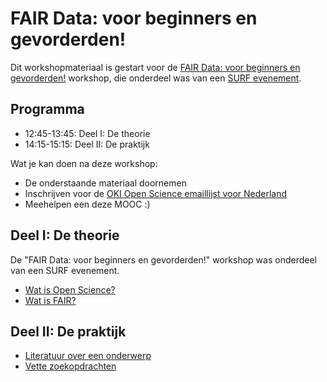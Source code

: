 FAIR Data: voor beginners en gevorderden!
=========================================

Dit workshopmateriaal is gestart voor de [FAIR Data: voor beginners en gevorderden!](index.md) workshop,
die onderdeel was van een [SURF evenement](https://www.surf.nl/agenda/2017/10/seminar-verder-bouwen-aan-open-access/index.html).

Programma
---------

* 12:45-13:45: Deel I: De theorie
* 14:15-15:15: Deel II: De praktijk

Wat je kan doen na deze workshop:

* De onderstaande materiaal doornemen
* Inschrijven voor de [OKI Open Science emaillijst voor Nederland](https://lists.okfn.org/mailman/listinfo/open-science-nl)
* Meehelpen een deze MOOC :)

Deel I: De theorie
------------------

De "FAIR Data: voor beginners en gevorderden!" workshop was onderdeel van een SURF evenement.

* [Wat is Open Science?](watisopenscience.md)
* [Wat is FAIR?](watisfair.md)

Deel II: De praktijk
--------------

* [Literatuur over een onderwerp](opdracht1.md)
* [Vette zoekopdrachten](opdracht2.md)
